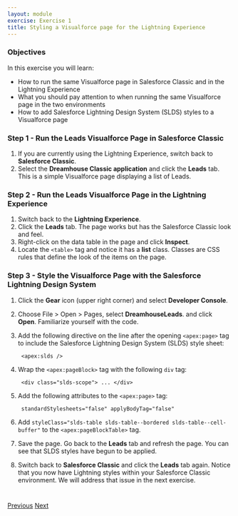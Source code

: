 ```yaml
---
layout: module
exercise: Exercise 1
title: Styling a Visualforce page for the Lightning Experience
---
```


### Objectives

In this exercise you will learn:
* How to run the same Visualforce page in Salesforce Classic and in the Lightning Experience
* What you should pay attention to when running the same Visualforce page in the two environments
* How to add Salesforce Lightning Design System (SLDS) styles to a Visualforce page

### Step 1 - Run the Leads Visualforce Page in Salesforce Classic

1. If you are currently using the Lightning Experience, switch back to **Salesforce Classic**.
1. Select the **Dreamhouse Classic application** and click the **Leads** tab. This is a simple Visualforce page displaying a list of Leads. 

### Step 2 - Run the Leads Visualforce Page in the Lightning Experience

1. Switch back to the **Lightning Experience**.
1. Click the **Leads** tab. The page works but has the Salesforce Classic look and feel.
1. Right-click on the data table in the page and click **Inspect**.
1. Locate the `<table>` tag and notice it has a **list** class. Classes are CSS rules that define the look of the items on the page.

### Step 3 - Style the Visualforce Page with the Salesforce Lightning Design System

1. Click the **Gear** icon (upper right corner) and select **Developer Console**.
1. Choose File > Open > Pages, select **DreamhouseLeads**. and click **Open**. Familiarize yourself with the code.
1. Add the following directive on the line after the opening `<apex:page>` tag to include the Salesforce Lightning Design System (SLDS) style sheet:

		<apex:slds />
		
1. Wrap the `<apex:pageBlock>` tag with the following `div` tag:

		<div class="slds-scope"> ... </div>
		
1. Add the following attributes to the `<apex:page>` tag:

		standardStylesheets="false" applyBodyTag="false"
		
1. Add `styleClass="slds-table slds-table--bordered slds-table--cell-buffer"` to the `<apex:pageBlockTable>` tag. 
1. Save the page. Go back to the **Leads** tab and refresh the page. You can see that SLDS styles have begun to be applied.
1. Switch back to **Salesforce Classic** and click the **Leads** tab again. Notice that you now have Lightning styles within your Salesforce Classic environment. 
We will address that issue in the next exercise.

		

<div class="row" style="margin-top:40px;">
<div class="col-sm-12">
<a href="Exercise_d5.html" class="btn btn-default"><i class="glyphicon glyphicon-chevron-left"></i> Previous</a>
<a href="Exercise_2.html" class="btn btn-default pull-right">Next <i class="glyphicon glyphicon-chevron-right"></i></a>
</div>
</div>
